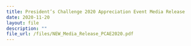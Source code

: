 ```yaml
---
title: President’s Challenge 2020 Appreciation Event Media Release
date: 2020-11-20
layout: file
description: ""
file_url: /files/NEW_Media_Release_PCAE2020.pdf
---
```


